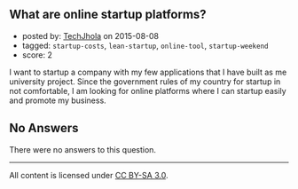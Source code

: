 ## What are online startup platforms?

- posted by: [TechJhola](https://stackexchange.com/users/4669326/techjhola) on 2015-08-08
- tagged: `startup-costs`, `lean-startup`, `online-tool`, `startup-weekend`
- score: 2

I want to startup a company with my few applications that I have built as me university project. Since the government rules of my country for startup in not comfortable, I am looking for online platforms where I can startup easily and promote my business.

## No Answers

There were no answers to this question.


---

All content is licensed under [CC BY-SA 3.0](https://creativecommons.org/licenses/by-sa/3.0/).
